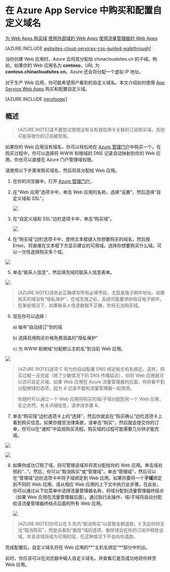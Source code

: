
<properties
	pageTitle="如何在 Azure App Service Web Apps 中购买自定义域名"
	description="了解如何在 Azure App Service 中购买 Web 应用的自定义域名。"
	services="app-service\web"
	documentationCenter=""
	authors="MikeWasson"
	manager="wpickett"
	editor=""/>

<tags
	ms.service="app-service-web"
	ms.date="05/21/2015"
	wacn.date=""/>

# 在 Azure App Service 中购买和配置自定义域名

<div class="dev-center-tutorial-selector sublanding">
  <a href="/documentation/articles/custom-dns-web-site-buydomains-web-app" title="Web Apps" class="current">为 Web Apps 购买域</a> <a href="/documentation/articles/web-sites-custom-domain-name" title="Web Apps">使用外部域的 Web Apps</a> <a href="/documentation/articles/web-sites-traffic-manager-custom-domain-name/" title="使用流量管理器的 Web Apps">使用流量管理器的 Web Apps</a>

</div>

[AZURE.INCLUDE [websites-cloud-services-css-guided-walkthrough](../includes/websites-cloud-services-css-guided-walkthrough.md)]

当你创建 Web 应用时，Azure 会将其分配给 chinacloudsites.cn 的子域。例如，如果你的 Web 应用名为 **contoso**，URL 为 **contoso.chinacloudsites.cn**。Azure 还会将分配一个虚拟 IP 地址。

对于生产 Web 应用，你可能希望用户看到的自定义域名。本文介绍如何使用 [App Service Web Apps](/documentation/services/web-sites/) 购买和配置自定义域。

[AZURE.INCLUDE [introfooter](../includes/custom-dns-web-site-intro-notes.md)]


## 概述

> [AZURE.NOTE]请不要尝试使用没有与有效信用卡关联的订阅购买域。否则可能导致你的订阅被禁用。

如果你的 Web 应用没有域名，你可以轻松地在 [Azure 管理门户](https://manage.windowsazure.cn)中购买一个。在购买过程中，你可以选择将 WWW 和根域的 DNS 记录自动映射到你的 Web 应用。你也可以直接在 Azure 门户管理域权限。


请使用以下步骤来购买域名，然后将其分配给 Web 应用。

1. 在你的浏览器中，打开 [Azure 管理门户](https://manage.windowsazure.cn)。

2. 在“Web 应用”选项卡中，单击 Web 应用的名称，选择“设置”，然后选择“自定义域和 SSL”。

	![](./media/custom-dns-web-site-buydomains-web-app/dncmntask-cname-6.png)

3. 在“自定义域和 SSL”边栏选项卡中，单击“购买域”。

	![](./media/custom-dns-web-site-buydomains-web-app/dncmntask-cname-buydomains-1.png)

4. 在“购买域”边栏选项卡中，使用文本框键入你想要购买的域名，然后按 Enter。将直接在文本框下方显示建议的可用域。选择你想要购买什么域。可以一次性选择购买多个域。

  ![](./media/custom-dns-web-site-buydomains-web-app/dncmntask-cname-buydomains-2.png)

5. 单击“联系人信息”，然后填充域的联系人信息表单。

  ![](./media/custom-dns-web-site-buydomains-web-app/dncmntask-cname-buydomains-3.png)

> [AZURE.NOTE]请务必正确填写所有必填字段，尤其是电子邮件地址。如果购买的域没有“隐私保护”，在域生效之前，系统可能要求你验证电子邮件。在某些情况下，如果联系人信息数据不正确，你将无法购买域。

6. 现在你可以选择：

	a) 每年“自动续订”你的域
	
	b) 选择启用购买价格免费涵盖的“隐私保护”
	
	c) 为 WWW 和根域“分配默认主机名”到当前 Web 应用。

  ![](./media/custom-dns-web-site-buydomains-web-app/dncmntask-cname-buydomains-2.5.png)
  
> [AZURE.NOTE]选项 C 将为你自动配置 DNS 绑定和主机名绑定。这样，购买过程一旦完成（除了少数情况下的 DNS 传播延迟），你的 Web 应用就可以访问自定义域。如果 Web 应用在 Azure 流量管理器的后面，你将看不到分配根域的选项，因为 A 记录不能和流量管理器一起使用。
>
>你随时可以通过一个 Web 应用将购买的域/子域分配到另一个 Web 应用，反之亦然。有关详细信息，请参阅步骤 8。

	
7. 单击“购买域”边栏选项卡上的“选择”，然后你就会在“购买确认”边栏选项卡上看到购买信息。如果你接受法律条款，请单击“购买”，然后就会提交你的订单，你可以在“通知”中监视购买流程。购买域的过程可能需要几分钟才能完成。 

  ![](./media/custom-dns-web-site-buydomains-web-app/dncmntask-cname-buydomains-4.png)

  ![](./media/custom-dns-web-site-buydomains-web-app/dncmntask-cname-buydomains-5.png)

8. 如果你成功订购了域，则可管理该域并将其分配给你的 Web 应用。单击域右侧的“...”。然后，你可以“取消购买”或“管理域”。单击“管理域”，然后可以在“管理域”边栏选项卡中将子域绑定到 Web 应用。如果你要将一个**子域**绑定到不同的 Web 应用，请从相应 Web 应用的上下文中执行此步骤。在此处，你可以通过从下拉菜单中选择流量管理器名称，将域分配到流量管理器终结点（如果 Web 应用在流量管理器后面）。通过执行此操作，域/子域将自动分配给该流量管理器终结点后面的所有 Web 应用。 

	![](./media/custom-dns-web-site-buydomains-web-app/dncmntask-cname-buydomains-6.png)

> [AZURE.NOTE]你可以在 5 天内“取消购买”以获取全额退款。5 天后你将无法“取消购买”，而是会看到“删除”域的选项。删除域会在你的订阅中释放该域，并且该域将成为可用的域，在这种情况下不会向你退款。

完成配置后，自定义域名将在 Web 应用的**“主机名绑定”**部分中列出。

此时，你应该可以在浏览器中输入自定义域名，并查看它是否成功地将你转至 Web 应用。
 

<!---HONumber=64-->